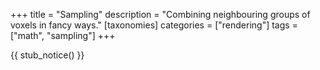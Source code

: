 +++
title = "Sampling"
description = "Combining neighbouring groups of voxels in fancy ways."
[taxonomies]
categories = ["rendering"]
tags = ["math", "sampling"]
+++

{{ stub_notice() }}
